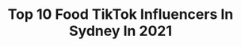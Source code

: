 ---
title: Top 10 Food TikTok Influencers In Sydney In 2021
description: >-
  Find top food TikTok influencers in Sydney in 2021. Most popular hashtags: #australia #food #sydney #foryoupage.
platform: TikTok
hits: 35
text_top: Analyze the best TikTok accounts on inBeat.
text_bottom: inBeat has 35 TikTok influencers like this in Sydney, Australia for you to connect with.
profiles:
  - username: "chongybrah"
    fullname: >-
      Chongy
    bio: >-
      Bris
    location: "Australia"
    followers: 34000
    engagement: 1497
    commentsToLikes: 0.016333
    id: ck81swb9rtkv10j78pjbv5vy2
    verified: false
    hashtags: "#australia, #aussie, #ohno, #polynesian"
  - username: "ashe_media"
    fullname: >-
      ashe_media
    bio: >-
      Hi its Liam Business- liamashesocials@gmail.com Insta/snap- ashe_media
    location: "Australia"
    followers: 103600
    engagement: 1376
    commentsToLikes: 0.011112
    id: cka5z125uko3m0i78ew259dvp
    verified: false
    hashtags: "#woolies, #diving, #duet, #tv"
  - username: "_danny__loyd_"
    fullname: >-
      Just for fun 😁😁😁
    bio: >-
      21 🍪 just a guy for fun now! I'm barely on tiktok 🤣🤣🤣
    location: "Australia"
    followers: 19800
    engagement: 1278
    commentsToLikes: 0.022136
    id: ckc8x8dtfl0q20j23tons20sr
    verified: false
    hashtags: "#duet, #fyp, #foryou, #relate"
  - username: "andyescapes"
    fullname: >-
      Andrew
    bio: >-
      Videographer 📸 Always Adventuring | Syd 🇦🇺 Check the IG for the bangers 🔥
    location: "Australia"
    followers: 79400
    engagement: 816
    commentsToLikes: 0.018667
    id: ckbffu2t3apxc0j23ajpez8yv
    verified: false
    hashtags: "#drone, #transition, #cinematic, #viral"
  - username: "ryanpaturzo"
    fullname: >-
      Ryanpaturzo
    bio: >-
      The guy with famous hands Producer @Buzzfeed Tasty 🙌🏼🍔🍕🌮 **Personal account
    location: "Australia"
    followers: 64400
    engagement: 1037
    commentsToLikes: 0.016850
    id: ckb0u97b5jkel0j23g079ifdc
    verified: false
    hashtags: "#food, #tasty, #dessert, #foodie"
  - username: "a_osman_"
    fullname: >-
      A Osman
    bio: >-
      For a Laugh
    location: "Australia"
    followers: 2458
    engagement: 562
    commentsToLikes: 0.041808
    id: ckbfftzbaaph00j2323405h0e
    verified: false
    hashtags: "#foryoupage, #dontletthisflop, #fyp, #wipeitdown"
  - username: "lukedamant"
    fullname: >-
      Luke Damant
    bio: >-
      Travel vlogger 20 years young sydney, aus 🇦🇺 43K + Instagram: 145K + YouTube
    location: "Australia"
    followers: 350900
    engagement: 690
    commentsToLikes: 0.074940
    id: ck8orm0m4cub50j78e0r042jl
    verified: false
    hashtags: "#australia, #travel, #european, #food"
  - username: "brookie12601"
    fullname: >-
      Brooke
    bio: >-
      💕I appreciate you💕 🇦🇺Newcastle/Sydney Australia🇦🇺 🙂Smile beautiful🙂
    location: "Australia"
    followers: 18700
    engagement: 1615
    commentsToLikes: 0.045037
    id: ckc384h9lwxjw0j231otyge09
    verified: false
    hashtags: "#mybff, #australia, #trending, #dayoutwithfriends"
  - username: "sydneyspearos"
    fullname: >-
      sydney spearos
    bio: >-
      @sydney.spearos insta @Sydney spearos spearfishing f/b follow and comment
    location: "Australia"
    followers: 217100
    engagement: 449
    commentsToLikes: 0.024532
    id: ck83wz6byn75q0j78mjg27hju
    verified: false
    hashtags: "#oceanadict, #foryoupage, #theman, #ocean"
  - username: "gabreal.hungry"
    fullname: >-
      Gabrielle
    bio: >-
      I love food and boba too much
    location: "Australia"
    followers: 5082
    engagement: 863
    commentsToLikes: 0.026709
    id: ckauyssfw4aiw0j233wipxz1x
    verified: false
    hashtags: "#quarantine, #albumcover, #chiangrai, #albumcoverchallenge"
---